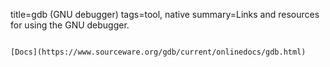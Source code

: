 title=gdb (GNU debugger)
tags=tool, native
summary=Links and resources for using the GNU debugger.
~~~~~~

[Docs](https://www.sourceware.org/gdb/current/onlinedocs/gdb.html)

